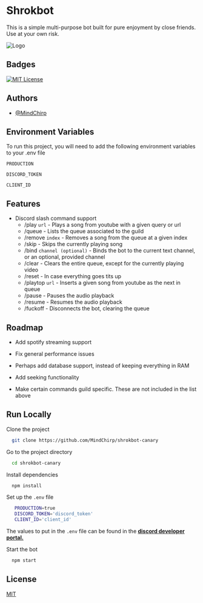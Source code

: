 
# Shrokbot

This is a simple multi-purpose bot built for pure enjoyment by close friends. Use at your own risk.


![Logo](https://assets.change.org/photos/6/hm/yt/LdHMYtIWvVvEGEx-800x450-noPad.jpg?1628008698)


## Badges

[![MIT License](https://img.shields.io/badge/License-MIT-green.svg)](https://choosealicense.com/licenses/mit/)


## Authors

- [@MindChirp](https://github.com/MindChirp)


## Environment Variables

To run this project, you will need to add the following environment variables to your .env file

`PRODUCTION`

`DISCORD_TOKEN`

`CLIENT_ID`


## Features

- Discord slash command support
    - /play `url` - Plays a song from youtube with a given query or url
    - /queue - Lists the queue associated to the guild
    - /remove `index` - Removes a song from the queue at a given index
    - /skip - Skips the currently playing song
    - /bind `channel (optional)` - Binds the bot to the current text channel, or an optional, provided channel
    - /clear - Clears the entire queue, except for the currently playing video
    - /reset - In case everything goes tits up
    - /playtop `url` - Inserts a given song from youtube as the next in queue
    - /pause - Pauses the audio playback
    - /resume - Resumes the audio playback
    - /fuckoff - Disconnects the bot, clearing the queue


## Roadmap

- Add spotify streaming support

- Fix general performance issues

- Perhaps add database support, instead of keeping everything in RAM

- Add seeking functionality

- Make certain commands guild specific. These are not included in the list above


## Run Locally

Clone the project

```bash
  git clone https://github.com/MindChirp/shrokbot-canary
```

Go to the project directory

```bash
  cd shrokbot-canary
```

Install dependencies

```bash
  npm install
```

Set up the `.env` file
```bash
   PRODUCTION=true
   DISCORD_TOKEN='discord_token'
   CLIENT_ID='client_id'
```

The values to put in the `.env` file can be found in the [**discord developer portal.**](https://discord.com/developers/applications)

Start the bot

```bash
  npm start
```


## License

[MIT](https://choosealicense.com/licenses/mit/)

